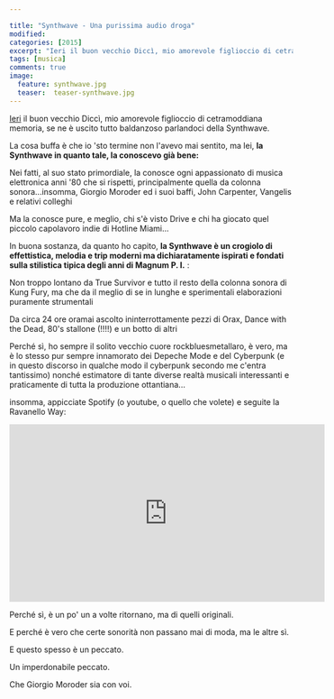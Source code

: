 ```yaml
---

title: "Synthwave - Una purissima audio droga"
modified:
categories: [2015]
excerpt: "Ieri il buon vecchio Diccì, mio amorevole figlioccio di cetramoddiana memoria, se ne è uscito tutto baldanzoso parlandoci della Synthwave"
tags: [musica]
comments: true
image: 
  feature: synthwave.jpg
  teaser:  teaser-synthwave.jpg
---
```


[Ieri](http://www.arcweb.it/cetramod/viewtopic.php?f=21&t=48300) il buon vecchio Diccì, mio amorevole figlioccio di cetramoddiana memoria, se ne è uscito tutto baldanzoso parlandoci della Synthwave.

La cosa buffa è che io 'sto termine non l'avevo mai sentito, ma lei, **la Synthwave in quanto tale, la conoscevo già bene:**

Nei fatti, al suo stato primordiale, la conosce ogni appassionato di musica elettronica anni '80 che si rispetti, principalmente quella da colonna sonora...insomma, Giorgio Moroder ed i suoi baffi, John Carpenter, Vangelis e relativi colleghi

Ma la conosce pure, e meglio, chi s'è visto Drive e chi ha giocato quel piccolo capolavoro indie di Hotline Miami...

In buona sostanza, da quanto ho capito, **la Synthwave è un crogiolo di effettistica, melodia e trip moderni ma dichiaratamente ispirati e fondati sulla stilistica tipica degli anni di Magnum P. I.** :

Non troppo lontano da True Survivor e tutto il resto della colonna sonora di Kung Fury, ma che da il meglio di se in lunghe e sperimentali elaborazioni puramente strumentali

Da circa 24 ore oramai ascolto ininterrottamente pezzi di Orax, Dance with the Dead, 80's stallone (!!!!) e un botto di altri

Perché sì, ho sempre il solito vecchio cuore rockbluesmetallaro, è vero, ma è lo stesso pur sempre innamorato dei Depeche Mode e del Cyberpunk (e in questo discorso in qualche modo il cyberpunk secondo me c'entra tantissimo) nonché estimatore di tante diverse realtà musicali interessanti e praticamente di tutta la produzione ottantiana...

insomma, appicciate Spotify (o youtube, o quello che volete) e seguite la Ravanello Way:

<iframe width="560" height="315" src="https://www.youtube.com/embed/videoseries?list=PL8FCAA69505450735" frameborder="0" allowfullscreen></iframe>

Perché sì, è un po' un a volte ritornano, ma di quelli originali.

E perché è vero che certe sonorità non passano mai di moda, ma le altre sì.

E questo spesso è un peccato.

Un imperdonabile peccato.

Che Giorgio Moroder sia con voi.